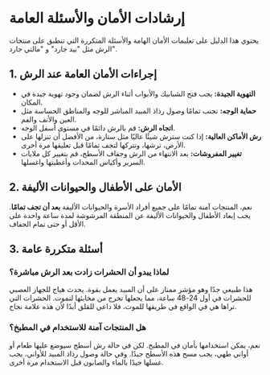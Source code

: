 # إرشادات الأمان والأسئلة العامة

يحتوي هذا الدليل على تعليمات الأمان الهامة والأسئلة المتكررة التي تنطبق على منتجات الرش مثل "بيد جارد" و "مالتي جارد".

## 1. إجراءات الأمان العامة عند الرش

* **التهوية الجيدة:** يجب فتح الشبابيك والأبواب أثناء الرش لضمان وجود تهوية جيدة في المكان.
* **حماية الوجه:** تجنب تمامًا وصول رذاذ المبيد المباشر للوجه والمناطق الحساسة مثل العين والأنف والفم.
* **اتجاه الرش:** قم بالرش دائمًا في مستوى أسفل الوجه.
* **رش الأماكن العالية:** إذا كنت سترش شيئًا عاليًا مثل ستارة، من الأفضل أن تنزلها على الأرض، ترشها، وتتركها لتجف تمامًا قبل تعليقها مرة أخرى.
* **تغيير المفروشات:** بعد الانتهاء من الرش وجفاف الأسطح، قم بتغيير كل ملايات السرير وأكياس المخدات وأغطيتها واغسلها.

## 2. الأمان على الأطفال والحيوانات الأليفة

نعم، المنتجات آمنة تمامًا على جميع أفراد الأسرة والحيوانات الأليفة **بعد أن تجف تمامًا**. يجب إبعاد الأطفال والحيوانات الأليفة عن المنطقة المرشوشة لمدة ساعة واحدة على الأقل أو حتى تمام الجفاف.

## 3. أسئلة متكررة عامة

### لماذا يبدو أن الحشرات زادت بعد الرش مباشرة؟
هذا طبيعي جدًا وهو مؤشر ممتاز على أن المبيد يعمل بقوة. يحدث هياج للجهاز العصبي للحشرات في أول 24-48 ساعة، مما يجعلها تخرج من مخابئها لتموت. الحشرات التي تراها هي في الواقع في طريقها للموت، فلا داعي للقلق أبدًا لأن هذه علامة نجاح.

### هل المنتجات آمنة للاستخدام في المطبخ؟
نعم، يمكن استخدامها بأمان في المطبخ. لكن في حالة رش أسطح سيوضع عليها طعام أو أواني طهي، يجب مسح هذه الأسطح جيدًا. وفي حالة وصول رذاذ المبيد للأواني، يجب غسلها جيدًا بالماء والصابون قبل الاستخدام مرة أخرى.